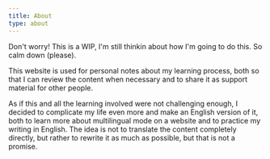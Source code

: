 ```yaml
---
title: About
type: about
---
```


<p>Don't worry!
This is a WIP, I'm still thinkin about how I'm going to do this.
So calm down (please).</p>

<p>This website is used for personal notes about my learning process, 
    both so that I can review the content when necessary and to share it as support material for other people.</p>

<p>As if this and all the learning involved were not challenging enough, 
    I decided to complicate my life even more and make an English version of it, 
    both to learn more about multilingual mode on a website and to practice my writing in English. 
    The idea is not to translate the content completely directly, but rather to rewrite it as much as possible, 
    but that is not a promise.</p>

